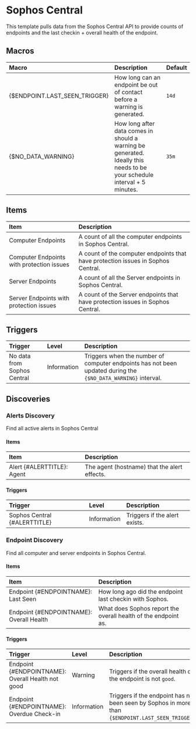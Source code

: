 # Sophos Central

This template pulls data from the Sophos Central API to provide counts of endpoints and the last checkin + overall health of the endpoint.

## Macros

|Macro|Description|Default|
|:----|:----------|:------|
|{$ENDPOINT.LAST_SEEN_TRIGGER}|How long can an endpoint be out of contact before a warning is generated.|`14d`|
|{$NO_DATA_WARNING}|How long after data comes in should a warning be generated. Ideally this needs to be your schedule interval + 5 minutes.|`35m`|

## Items

|Item|Description|
|:---|:----------|
|Computer Endpoints|A count of all the computer endpoints in Sophos Central.|
|Computer Endpoints with protection issues|A count of the computer endpoints that have protection issues in Sophos Central.|
|Server Endpoints|A count of all the Server endpoints in Sophos Central.|
|Server Endpoints with protection issues|A count of the Server endpoints that have protection issues in Sophos Central.|

## Triggers

|Trigger|Level|Description|
|:------|:----|:----------|
|No data from Sophos Central|Information|Triggers when the number of computer endpoints has not been updated during the `{$NO_DATA_WARNING}` interval.|

## Discoveries

### Alerts Discovery

Find all active alerts in Sophos Central

#### Items

|Item|Description|
|:---|:----------|
|Alert {#ALERTTITLE}: Agent|The agent (hostname) that the alert effects.|

#### Triggers

|Trigger|Level|Description|
|:------|:----|:----------|
|Sophos Central {#ALERTTITLE}|Information|Triggers if the alert exists.|

### Endpoint Discovery

Find all computer and server endpoints in Sophos Central.

#### Items

|Item|Description|
|:---|:----------|
|Endpoint {#ENDPOINTNAME}: Last Seen|How long ago did the endpoint last checkin with Sophos.|
|Endpoint {#ENDPOINTNAME}: Overall Health|What does Sophos report the overall health of the endpoint as.|

#### Triggers

|Trigger|Level|Description|
|:------|:----|:----------|
|Endpoint {#ENDPOINTNAME}: Overall Health not good|Warning|Triggers if the overall health of the endpoint is not `good`.|
|Endpoint {#ENDPOINTNAME}: Overdue Check-in|Information|Triggers if the endpoint has not been seen by Sophos in more than `{$ENDPOINT.LAST_SEEN_TRIGGER}`.|